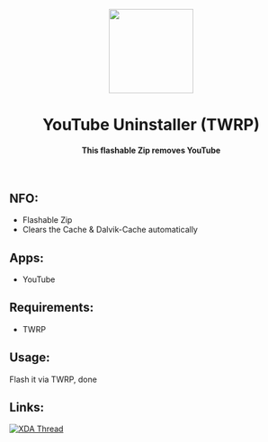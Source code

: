 <p align="center"><img src="https://i.ibb.co/XxS6x9X/You-Tube-Uninstaller.png" width="150"></a>
<h1 align="center"><b>YouTube Uninstaller (TWRP)</b></h1>
<h4 align="center">This flashable Zip removes YouTube</h4>
<br />

## NFO:
* Flashable Zip
* Clears the Cache & Dalvik-Cache automatically

## Apps:
* YouTube

## Requirements:
* TWRP

## Usage:
Flash it via TWRP, done
<br />

## Links:
[![XDA Thread](https://img.shields.io/badge/XDA-Thread-orange.svg)](https://forum.xda-developers.com/t/script-facebook-uninstaller-helpful-for-facebook-lc.3900760/)
